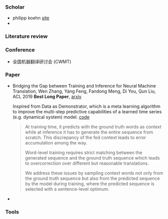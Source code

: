 ### Scholar

+ philipp koehn [site](<http://www.cs.jhu.edu/~phi/>)
+ 



### Literature review



### Conference

- 全国机器翻译研讨会 (CWMT)





### Paper

+ Bridging the Gap between Training and Inference for Neural Machine Translation, Wen Zhang, Yang Feng, Fandong Meng, Di You, Qun Liu, ACL 2019 **Best Long Paper**, [arxiv](<https://arxiv.org/abs/1906.02448>) 

  Inspired from Data as Demonstrator, which is a meta learning algorithm to improve the multi-step predictive capabilities of a learned time series (e.g. dynamical system) model.  [code](<https://github.com/arunvenk/DaD>) 

  > At training time, it predicts with the ground truth words as context while at inference it has to generate the entire sequence from scratch. This discrepancy of the fed context leads to error accumulation among the way.
  >
  > Word-level training requires strict matching between the generated sequence and the ground truth sequence which leads to overcorrection over different but reasonable translations.
  >
  > 
  >
  > We address these issues by sampling context words not only from the ground truth sequence but also from the predicted sequence by the model during training, where the predicted sequence is selected with a sentence-level optimum.

+ 





### Tools





